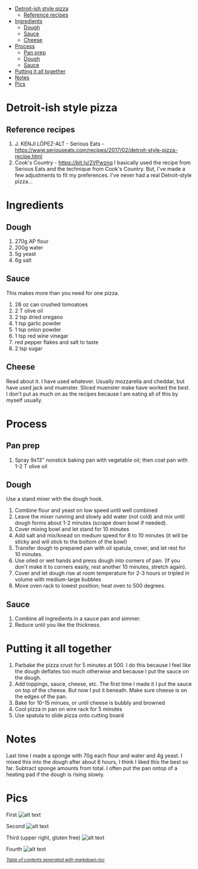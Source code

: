 - [Detroit-ish style pizza](#detroit-ish-style-pizza)
  * [Reference recipes](#reference-recipes)
- [Ingredients](#ingredients)
  * [Dough](#dough)
  * [Sauce](#sauce)
  * [Cheese](#cheese)
- [Process](#process)
  * [Pan prep](#pan-prep)
  * [Dough](#dough-1)
  * [Sauce](#sauce-1)
- [Putting it all together](#putting-it-all-together)
- [Notes](#notes)
- [Pics](#pics)

# Detroit-ish style pizza

## Reference recipes
1. J. KENJI LÓPEZ-ALT - Serious Eats - https://www.seriouseats.com/recipes/2017/02/detroit-style-pizza-recipe.html
2. Cook's Country - https://bit.ly/2VPwznq
I basically used the recipe from Serious Eats and the technique from Cook's Country. But, I've made a few adjustments to fit my preferences. I've never had a real Detroit-style pizza... 

# Ingredients
## Dough
1. 270g AP flour
2. 200g water
3. 5g yeast
4. 6g salt

## Sauce
This makes more than you need for one pizza.

1. 28 oz can crushed tomoatoes
2. 2 T olive oil
3. 2 tsp dried oregano
4. 1 tsp garlic powder
5. 1 tsp onion powder
6. 1 tsp red wine vinegar
7. red pepper flakes and salt to taste
8. 2 tsp sugar

## Cheese
Read about it. I have used whatever. Usually mozzarella and cheddar, but have used jack and muenster. Sliced muenster make have worked the best. I don't put as much on as the recipes because I am eating all of this by myself usually. 

# Process
## Pan prep
1. Spray 9x13" nonstick baking pan with vegetable oil; then coat pan with 1-2 T olive oil

## Dough
Use a stand mixer with the dough hook. 

1. Combine flour and yeast on low speed until well combined
2. Leave the mixer running and slowly add water (not cold) and mix until dough forms about 1-2 minutes (scrape down bowl if needed). 
3. Cover mixing bowl and let stand for 10 minutes
4. Add salt and mix/knead on medium speed for 8 to 10 minutes (it will be sticky and will stick to the bottom of the bowl)
5. Transfer dough to prepared pan with oil spatula, cover, and let rest for 10 minutes. 
6. Use oiled or wet hands and press dough into corners of pan. (If you don't make it to corners easily, rest another 10 minutes, stretch again). 
7. Cover and let dough rise at room temperature for 2-3 hours or tripled in volume with medium-large bubbles
8. Move oven rack to lowest position; heat oven to 500 degrees.

## Sauce
1. Combine all ingredients in a sauce pan and simmer.
2. Reduce until you like the thickness.

# Putting it all together
1. Parbake the pizza crust for 5 minutes at 500. I do this because I feel like the dough deflates too much otherwise and because I put the sauce on the dough.
2. Add toppings, sauce, cheese, etc. The first time I made it I put the sauce on top of the cheese. But now I put it beneath. Make sure cheese is on the edges of the pan.
3. Bake for 10-15 minues, or until cheese is bubbly and browned
4. Cool pizza in pan on wire rack for 5 minutes 
5. Use spatula to slide pizza onto cutting board

# Notes
Last time I made a sponge with 70g each flour and water and 4g yeast. I mixed this into the dough after about 6 hours, I think I liked this the best so far. Subtract sponge amounts from total. I often put the pan ontop of a heating pad if the dough is rising slowly.

# Pics
First
![alt text](https://github.com/mgjust/mgjust.github.io/blob/master/r3ports/fimages/DPizza1.jpg "Pizza")

Second
![alt text](https://github.com/mgjust/mgjust.github.io/blob/master/r3ports/fimages/DPizza2.jpg "Pizza")

Third (upper right, gluten free)
![alt text](https://github.com/mgjust/mgjust.github.io/blob/master/r3ports/fimages/DPizza3.jpg "Pizza")

Fourth
![alt text](https://github.com/mgjust/mgjust.github.io/blob/master/r3ports/fimages/DPizza4.jpg "Pizza")

<small><i><a href='http://ecotrust-canada.github.io/markdown-toc/'>Table of contents generated with markdown-toc</a></i></small>
